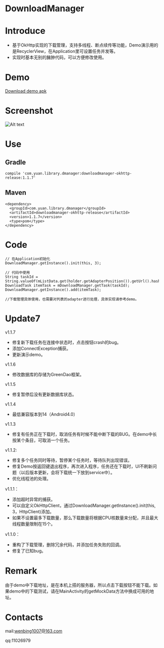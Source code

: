 # DownloadManager

# Introduce
* 基于OkHttp实现的下载管理，支持多线程、断点续传等功能，Demo演示用的是RecyclerView，在Application里可设置任务并发等。
* 实现时基本无别的臃肿代码，可以方便修改使用。


# Demo
[Download demo apk][1]


# Screenshot
![Alt text][image-1]
# Use
## Gradle

```
compile 'com.yuan.library.dmanager:downloadmanager-okhttp-release:1.1.7'
```
## Maven

```
<dependency>
  <groupId>com.yuan.library.dmanager</groupId>
  <artifactId>downloadmanager-okhttp-release</artifactId>
  <version>1.1.7</version>
  <type>pom</type>
</dependency>
```


# Code
```
// 在Application初始化
DownloadManager.getInstance().init(this, 3);

// 代码中使用
String taskId = String.valueOf(mListData.get(holder.getAdapterPosition()).getUrl().hashCode());
DownloadTask itemTask = mDownloadManager.getTask(taskId);
DownloadManager.getInstance().add(itemTask);

//下载管理具体使用，也需要对列表的adapter进行处理，具体实现请参考demo。
```
# Update7
v1.1.7
* 修复新下载任务在连接中状态时，点击按钮crash的bug。
* 添加ConnectException捕获。
* 更新演示demo。

v1.1.6
* 修改数据库的存储为GreenDao框架。

v1.1.5
* 修复暂停后没有更新数据库状态。

v1.1.4
* 最低兼容版本到14（Android4.0）

v1.1.3
* 修复有任务正在下载时，取消任务有时候不能中断下载的BUG。在demo中长按某个条目，可取消一个任务。

v1.1.2:
* 修复多个任务同时等待，暂停某个任务时，等待队列出现错误。
* 修复Demo按返回键退出程序，再次进入程序，任务还在下载时，UI不刷新问题（以后版本更新，会将下载统一下放到service中）。
* 优化线程池的处理。

v1.1.1：
* 添加超时异常的捕获。
* 可以自定义OkHttpClient，通过DownloadManager.getInstance().init(this, 3，HttpClient)添加。
* 如果不设置最多下载数量，那么下载数量将根据CPU核数量来分配，并且最大线程数量限制在15个。

v1.1.0：
* 重构了下载管理，删除冗余代码，并添加任务失败的回调。
* 修复了已知bug。

# Remark
由于demo中下载地址，是在本机上搭的服务器，所以点击下载按钮不能下载。如果demo中的下载测试，请在MainActivity的getMockData方法中换成可用的地址。
# Contacts
mail:wenbing1007@163.com

qq:11026979



[1]:	https://github.com/yuanwenbing/DownloadManager/raw/master/apk/app-debug.apk

[image-1]:	https://raw.githubusercontent.com/yuanwenbing/DownloadManager/master/captures/demo.gif "Optional title"

